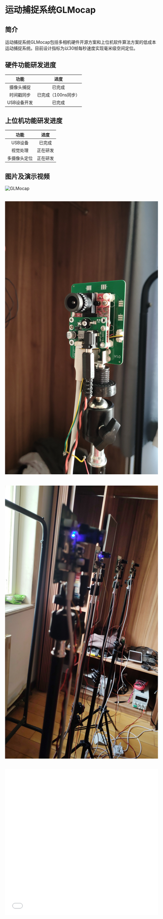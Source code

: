 # 运动捕捉系统GLMocap

<a id = "mocap"></a>

## 简介

运动捕捉系统GLMocap包括多相机硬件开源方案和上位机软件算法方案的低成本运动捕捉系统。目前设计指标为以30帧每秒速度实现毫米级空间定位。


## 硬件功能研发进度
| 功能 | 进度 |
|:-----:|:-----:|
| 摄像头捕捉 | 已完成 |
| 时间戳同步 | 已完成（100ns同步） |
| USB设备开发 | 已完成 |

## 上位机功能研发进度
| 功能 | 进度 |
|:-----:|:-----:|
| USB设备 | 已完成 |
| 视觉处理 | 正在研发 |
| 多摄像头定位 | 正在研发 |
 

## 图片及演示视频

![GLMocap](img/glmocap.gif)  
<br />  
![GLMocap](img/mocap1.jpg)  
<br />  
![GLMocap](img/mocap2.jpg)  
<br />  
<iframe height="480" width="100%" src="//player.bilibili.com/player.html?aid=462396065&bvid=BV16L411J7ir&cid=391316899&page=1" scrolling="no" border="0" frameborder="no" framespacing="0" allowfullscreen="true"> </iframe>
